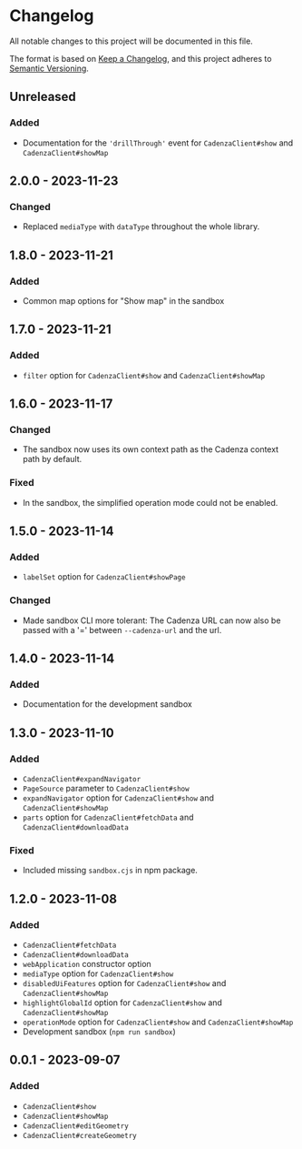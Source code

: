 # Changelog

All notable changes to this project will be documented in this file.

The format is based on [Keep a Changelog](https://keepachangelog.com/en/1.0.0/),
and this project adheres to [Semantic Versioning](https://semver.org/spec/v2.0.0.html).

## Unreleased
### Added
- Documentation for the `'drillThrough'` event for `CadenzaClient#show` and `CadenzaClient#showMap`

## 2.0.0 - 2023-11-23
### Changed
- Replaced `mediaType` with `dataType` throughout the whole library.

## 1.8.0 - 2023-11-21
### Added
- Common map options for "Show map" in the sandbox

## 1.7.0 - 2023-11-21
### Added
- `filter` option for `CadenzaClient#show` and `CadenzaClient#showMap`

## 1.6.0 - 2023-11-17
### Changed
- The sandbox now uses its own context path as the Cadenza context path by default.

### Fixed
- In the sandbox, the simplified operation mode could not be enabled.

## 1.5.0 - 2023-11-14
### Added
- `labelSet` option for `CadenzaClient#showPage`

### Changed
- Made sandbox CLI more tolerant: The Cadenza URL can now also be passed with a '=' between `--cadenza-url` and the url.

## 1.4.0 - 2023-11-14
### Added
- Documentation for the development sandbox

## 1.3.0 - 2023-11-10
### Added
- `CadenzaClient#expandNavigator`
- `PageSource` parameter to `CadenzaClient#show`
- `expandNavigator` option for `CadenzaClient#show` and `CadenzaClient#showMap`
- `parts` option for `CadenzaClient#fetchData` and `CadenzaClient#downloadData`

### Fixed
- Included missing `sandbox.cjs` in npm package.

## 1.2.0 - 2023-11-08
### Added
- `CadenzaClient#fetchData`
- `CadenzaClient#downloadData`
- `webApplication` constructor option
- `mediaType` option for `CadenzaClient#show`
- `disabledUiFeatures` option for `CadenzaClient#show` and `CadenzaClient#showMap`
- `highlightGlobalId` option for `CadenzaClient#show` and `CadenzaClient#showMap`
- `operationMode` option for `CadenzaClient#show` and `CadenzaClient#showMap`
- Development sandbox (`npm run sandbox`)

## 0.0.1 - 2023-09-07
### Added
- `CadenzaClient#show`
- `CadenzaClient#showMap`
- `CadenzaClient#editGeometry`
- `CadenzaClient#createGeometry`
